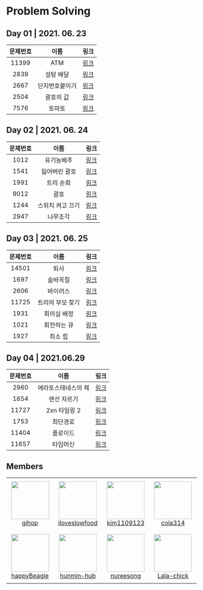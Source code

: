 # Problem Solving
## Day 01 | 2021. 06. 23


|  **문제번호** | **이름** | **링크** |
| :-------------------------------: | :--------: | :------: |
|   11399     | ATM                |   [링크](https://www.acmicpc.net/problem/11399)   |
|   2839      | 설탕 배달           |      [링크](https://www.acmicpc.net/problem/2839)   |
|   2667      | 단지번호붙이기       |    [링크](https://www.acmicpc.net/problem/2667)   |
|   2504      | 괄호의 값           |   [링크](https://www.acmicpc.net/problem/2504)   |
|   7576      | 토마토              |     [링크](https://www.acmicpc.net/problem/7576)   |

## Day 02 | 2021. 06. 24


|  **문제번호** | **이름** | **링크** |
| :-------------------------------: | :--------: | :------: |
|   1012     | 유기농배추                |   [링크](https://www.acmicpc.net/problem/1012)   |
|   1541      | 잃어버린 괄호           |      [링크](https://www.acmicpc.net/problem/1541)   |
|   1991      | 트리 순회       |    [링크](https://www.acmicpc.net/problem/1991)   |
|   9012      | 괄호           |   [링크](https://www.acmicpc.net/problem/9012)   |
|   1244      | 스위치 켜고 끄기              |     [링크](https://www.acmicpc.net/problem/1244)   |
|   2947      | 나무조각              |     [링크](https://www.acmicpc.net/problem/2947)   |

## Day 03 | 2021. 06. 25


|  **문제번호** | **이름** | **링크** |
| :-------------------------------: | :--------: | :------: |
|   14501     | 퇴사                |   [링크](https://www.acmicpc.net/problem/14501)   |
|   1697      | 숨바꼭질           |      [링크](https://www.acmicpc.net/problem/1697)   |
|   2606      | 바이러스       |    [링크](https://www.acmicpc.net/problem/2606)   |
|   11725      | 트리의 부모 찾기     |   [링크](https://www.acmicpc.net/problem/11725)   |
|   1931      | 회의실 배정        |     [링크](https://www.acmicpc.net/problem/1931)   |
|   1021      | 회전하는 큐       |     [링크](https://www.acmicpc.net/problem/1021)   |
|   1927      | 최소 힙       |     [링크](https://www.acmicpc.net/problem/1927)   |

## Day 04 | 2021.06.29

|  **문제번호** | **이름** | **링크** |
| :-------------------------------: | :--------: | :------: |
|   2960     | 에라토스테네스의 체       |   [링크](https://www.acmicpc.net/problem/2960)   |
|   1654      | 랜선 자르기        |      [링크](https://www.acmicpc.net/problem/1654)   |
|   11727      | 2xn 타일링 2       |    [링크](https://www.acmicpc.net/problem/11727)   |
|   1753      | 최단경로     |   [링크](https://www.acmicpc.net/problem/1753)   |
|   11404      | 플로이드        |     [링크](https://www.acmicpc.net/problem/11404)   |
|   11657      | 타임머신       |     [링크](https://www.acmicpc.net/problem/11657)   |


## Members

<table>
    <tr height="140px">
        <td align="center" width="130px">	
            <a href="https://github.com/gihop"><img height="100px" width="100px" src="https://avatars.githubusercontent.com/u/34030303?v=4"/></a>
            <br />
            <a href="https://github.com/gihop">gihop</a>
        </td>
        <td align="center" width="130px">
            <a href="https://github.com/iloveslowfood"><img height="100px" width="100px" src="https://avatars.githubusercontent.com/u/48649606?v=4"/></a>
            <br />
            <a href="https://github.com/iloveslowfood">iloveslowfood</a>
        </td>
        <td align="center" width="130px">
            <a href="https://github.com/soupbab"><img height="100px" width="100px" src="https://avatars.githubusercontent.com/u/67000572?v=4"/></a>
            <br />
            <a href="https://github.com/soupbab">kim1109123</a>
        </td>
        <td align="center" width="130px">
            <a href="https://github.com/yskim1014"><img height="100px" width="100px" src="https://avatars.githubusercontent.com/u/68675162?v=4"/></a>
            <br />
            <a href="https://github.com/yskim1014">cola314</a>
        </td>
    </tr>
    <tr height="140px">
        <td align="center" width="130px">	
            <a href="https://github.com/happyBeagle"><img height="100px" width="100px" src="https://avatars.githubusercontent.com/u/68745983?v=4"/></a>
            <br />
            <a href="https://github.com/happyBeagle">happyBeagle</a>
        </td>
        <td align="center" width="130px">
            <a href="https://github.com/hunmin-hub"><img height="100px" width="100px" src="https://avatars.githubusercontent.com/u/74880677?v=4"/></a>
            <br />
            <a href="https://github.com/hunmin-hub">hunmin-hub</a>
        </td>
        <td align="center" width="130px">
            <a href="https://github.com/nureesong"><img height="100px" width="100px" src="https://avatars.githubusercontent.com/u/76163168?v=4"/></a>
            <br />
            <a href="https://github.com/nureesong">nureesong</a>
        </td>
        <td align="center" width="130px">
            <a href="https://github.com/Lala-chick"><img height="100px" width="100px" src="https://avatars.githubusercontent.com/u/76460750?v=4"/></a>
            <br />
            <a href="https://github.com/Lala-chick">Lala-chick</a>
        </td>
    </tr>
</table>
